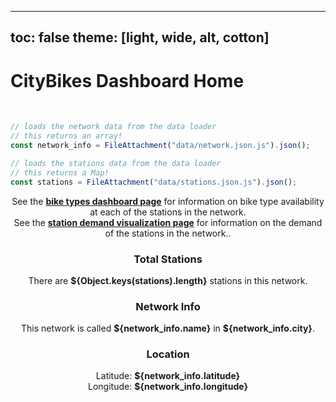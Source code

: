<!-- PROVIDED: This controls the theme of the page! [OPTIONAL] Feel free to change and play around with the theme to find one you like for this page! -->
<!-- HINT: Reference the documentation given in the instructions! -->
---
toc: false
theme: [light, wide, alt, cotton]
---



<!-- PROVIDED: Header/Page Title -->
# CityBikes Dashboard Home
<br>


<!-- CHALLENGE 3.1 -->
<!-- YOUR TURN: Add code to load the data from stations.json.js-->
<!-- HINT: Use a FileAttachment like we did in Lab 2: Observable Dashboard! -->
<!-- Imports the data from the network and stations data loaders -->
```js
// loads the network data from the data loader
// this returns an array!
const network_info = FileAttachment("data/network.json.js").json();
```

```js
// loads the stations data from the data loader
// this returns a Map!
const stations = FileAttachment("data/stations.json.js").json();
```


<!-- CHALLENGE 3.2 -->
<!-- YOUR TURN: Add a grid with three cards of information here -->
<!-- Reference the instructions for what information to display in each card. -->
<!-- HINT: You will have to use string interpolation like this `This is a ${interpolated_value}`! -->
<!-- HINT: Reference the .set() method documentation for getting data from a Map in JS linked in the instructions. ! -->

<div class="grid grid-cols-2">
    <div class="card" style="text-align: center;">See the <a href="/bike-types.html"><b>bike types dashboard page</b></a> for information on bike type availability at each of the stations in the network.</div>
    <div class="card" style="text-align: center;">See the <a href="/station-demand.html"><b>station demand visualization page</b></a> for information on the demand of the stations in the network.</b>.</div>
</div>

<div class="grid grid-cols-3">
  <div class="card" style="text-align: center;">
    <h3>Total Stations</h3>
    <p>There are <b>${Object.keys(stations).length}</b> stations in this network.</p>
  </div>

  <div class="card" style="text-align: center;">
    <h3>Network Info</h3>
    <p>This network is called <b>${network_info.name}</b> in <b>${network_info.city}</b>.</p>
  </div>

  <div class="card" style="text-align: center;">
    <h3>Location</h3>
    <p>Latitude: <b>${network_info.latitude}</b><br>Longitude: <b>${network_info.longitude}</b></p>
  </div>
</div>